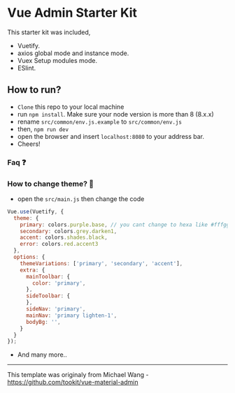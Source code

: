 # Vue Admin Starter Kit

This starter kit was included,
- Vuetify.
- axios global mode and instance mode.
- Vuex Setup modules mode.
- ESlint.

## How to run?
- `Clone` this repo to your local machine
- run `npm install`. Make sure your node version is more than 8 (8.x.x)
- rename `src/common/env.js.example` to `src/common/env.js`
- then, `npm run dev`
- open the browser and insert `localhost:8080` to your address bar.
- Cheers!

### Faq :question:

### How to change theme? :arrows_counterclockwise:

- open the `src/main.js` then change the code
```js
Vue.use(Vuetify, {
  theme: {
    primary: colors.purple.base, // you cant change to hexa like #fffggg
    secondary: colors.grey.darken1,
    accent: colors.shades.black,
    error: colors.red.accent3
  },
  options: {
    themeVariations: ['primary', 'secondary', 'accent'],
    extra: {
      mainToolbar: {
        color: 'primary',
      },
      sideToolbar: {
      },
      sideNav: 'primary',
      mainNav: 'primary lighten-1',
      bodyBg: '',
    }
  }
});
```
- And many more..


---
This template was originaly from Michael Wang - https://github.com/tookit/vue-material-admin